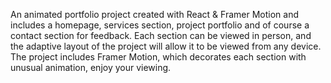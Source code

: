 An animated portfolio project created with React & Framer Motion and includes a homepage, services section, project portfolio and of course a contact section for feedback. Each section can be viewed in person, and the adaptive layout of the project will allow it to be viewed from any device. The project includes Framer Motion, which decorates each section with unusual animation, enjoy your viewing.






